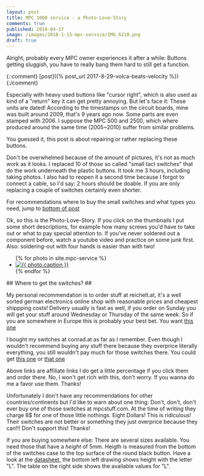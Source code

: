 ```yaml
---
layout: post
title: MPC 1000 service - a Photo-Love-Story
comments: true
published: 2018-04-17
image: /images/2018-1-15-mpc-service/IMG_6210.png
draft: true
---
```

Alright, probably every MPC owner experiences it after a while: Buttons getting sluggish, you have to really bang them hard to still get a function.

{::comment}
[post]({% post_url 2017-8-29-volca-beats-velocity %})
{:/comment}

Especially with heavy used buttons like "cursor right", which is also used as kind of a "return" key it can get pretty annoying. But let's face it: These units are dated! According to the timestamps on the circuit boards, mine was built around 2009, that's 9 years ago now. Some parts are even stamped with 2006. I suppose the MPC 500 and 2500, which where produced around the same time (2005~2010) suffer from similar problems.

You guessed it, this post is about repairing or rather replacing these buttons.

Don't be overwhelmed because of the amount of pictures, it's not as much work as it looks. I replaced 10 of those so called "small tact switches" that do the work underneath the plastic buttons. It took me 3 hours, including taking photos. I also had to reopen it a second time because I forgot to connect a cable, so I'd say: 2 hours should be doable. If you are only replacing a couple of switches certainly even shorter.

For recommendations where to buy the small switches and what types you need, jump to [bottom of post](#get_switches)

Ok, so this is the Photo-Love-Story. If you click on the thumbnails I put some short descriptions, for example how many screws you'd have to take out or what to pay special attention to. If you've never soldered out a component before, watch a youtube video and practice on some junk first. Also: soldering-out with four hands is easier than with two!

<div class="photo-gallery-frame clearfix">
  <ul class="photo-gallery-list">
    {% for photo in site.mpc-service %}
    <li>
      <a href="{{ photo.url | prepend: site.baseurl }}" name="{{ photo.title }}">
        <img src="{{ photo.image-path|remove: ".jpg"| append: '-th'|append: ".jpg" }}" alt="{{ photo.caption }}" />
      </a>
    </li>
    {% endfor %}
  </ul>
</div>
<a name="get_switches"></a>
## Where to get the switches? ##

My personal recommendation is to order stuff at reichelt.at, it's a well sorted german electronics online shop with reasonable prices and cheapest shippping costs! Delivery usually is fast as well, if you order on Sunday you will get your stuff around Wednesday or Thursday of the same week. So if you are somewhere in Europe this is probably your best bet. You want [this one](https://secure.reichelt.at/TASTER-9302/3/index.html?ACTION=3&LA=55&ARTICLE=44579)

I bought my switches at conrad.at as far as I remember. Even though I wouldn't recommend buying any stuff there because they overprice literally everything, you still wouldn't pay much for those switches there. You could get [this one](https://www.conrad.at/de/drucktaster-24-vdc-005-a-1-x-ausein-te-connectivity-1825910-2-tastend-1-st-701749.html) or [that one](https://www.conrad.at/de/drucktaster-12-vdc-005-a-1-x-ausein-namae-electronics-jtp-1130-tastend-1-st-705247.html)

Above links are affiliate links I do get a little percentage if you click them and order there. No, I won't get rich with this, don't worry. If you wanna do me a favor use them. Thanks!
 
Unfortunately I don't have any recommendations for other countries/continents but I'd like to warn about one thing: Don't, don't, don't ever buy one of those switches at mpcstuff.com. At the time of writing they charge 8$ for one of those little nothings. Eight Dollars! This is ridiculous! Their switches are not better or something they just overprice because they can!!! Don't support this! Thanks! 

If you are buying somewhere else: There are several sizes available. You need those that have a _height_ of 5mm. Heigth is measured from the bottom of the switches case to the top surface of the round black button. Have a look at the [datasheet](http://cdn-reichelt.de/documents/datenblatt/C200/TASTER93XX.pdf), the bottom left drawing shows height with the letter "L". The table on the right side shows the available values for "L". 
